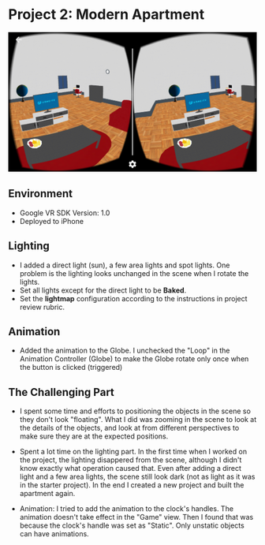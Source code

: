 # Project 2: Modern Apartment

![project screenshot](https://github.com/euccas/Udacity-VR/blob/master/project2/Screenshots/p2_apartment2.PNG "Project Screenshot")

## Environment

* Google VR SDK Version: 1.0
* Deployed to iPhone

## Lighting

* I added a direct light (sun), a few area lights and spot lights. One problem is the lighting looks unchanged in the scene when I rotate the lights.
* Set all lights except for the direct light to be **Baked**.
* Set the **lightmap** configuration according to the instructions in project review rubric.

## Animation

* Added the animation to the Globe. I unchecked the "Loop" in the Animation Controller (Globe) to make the Globe rotate only once when the button is clicked (triggered)

## The Challenging Part

* I spent some time and efforts to positioning the objects in the scene so they don't look "floating". What I did was zooming in the scene to look at the details of the objects, and look at from different perspectives to make sure they are at the expected positions.

* Spent a lot time on the lighting part. In the first time when I worked on the project, the lighting disappered from the scene, although I didn't know exactly what operation caused that. Even after adding a direct light and a few area lights, the scene still look dark (not as light as it was in the starter project). In the end I created a new project and built the apartment again.

* Animation: I tried to add the animation to the clock's handles. The animation doesn't take effect in the "Game" view. Then I found that was because the clock's handle was set as "Static". Only unstatic objects can have animations.

